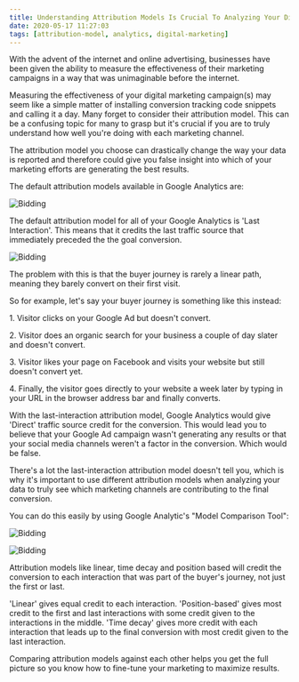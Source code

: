 ```yaml
---
title: Understanding Attribution Models Is Crucial To Analyzing Your Digital Marketing Campaigns
date: 2020-05-17 11:27:03
tags: [attribution-model, analytics, digital-marketing]
---
```


With the advent of the internet and online advertising, businesses have been given the ability to measure the effectiveness of their marketing campaigns in a way that was unimaginable before the internet.

Measuring the effectiveness of your digital marketing campaign(s) may seem like a simple matter of installing conversion tracking code snippets and calling it a day. Many forget to consider their attribution model. This can be a confusing topic for many to grasp but it's crucial if you are to truly understand how well you're doing with each marketing channel.

The attribution model you choose can drastically change the way your data is reported and therefore could give you false insight into which of your marketing efforts are generating the best results.

The default attribution models available in Google Analytics are:

![Bidding](/content/attributionmodel-1.jpg)

The default attribution model for all of your Google Analytics is 'Last Interaction'. This means that it credits the last traffic source that immediately preceded the the goal conversion.

![Bidding](/content/attributionmodel-2.jpg)

The problem with this is that the buyer journey is rarely a linear path, meaning they barely convert on their first visit.

So for example, let's say your buyer journey is something like this instead:

1\. Visitor clicks on your Google Ad but doesn't convert.

2\. Visitor does an organic search for your business a couple of day slater and doesn't convert.

3\. Visitor likes your page on Facebook and visits your website but still doesn't convert yet.

4\. Finally, the visitor goes directly to your website a week later by typing in your URL in the browser address bar and finally converts.

With the last-interaction attribution model, Google Analytics would give 'Direct' traffic source credit for the conversion. This would lead you to believe that your Google Ad campaign wasn't generating any results or that your social media channels weren't a factor in the conversion. Which would be false.

There's a lot the last-interaction attribution model doesn't tell you, which is why it's important to use different attribution models when analyzing your data to truly see which marketing channels are contributing to the final conversion.

You can do this easily by using Google Analytic's "Model Comparison Tool":

![Bidding](/content/attributionmodel-3.jpg)

![Bidding](/content/attributionmodel-4.jpg)

Attribution models like linear, time decay and position based will credit the conversion to each interaction that was part of the buyer's journey, not just the first or last.

'Linear' gives equal credit to each interaction. 'Position-based' gives most credit to the first and last interactions with some credit given to the interactions in the middle. 'Time decay' gives more credit with each interaction that leads up to the final conversion with most credit given to the last interaction.

Comparing attribution models against each other helps you get the full picture so you know how to fine-tune your marketing to maximize results.